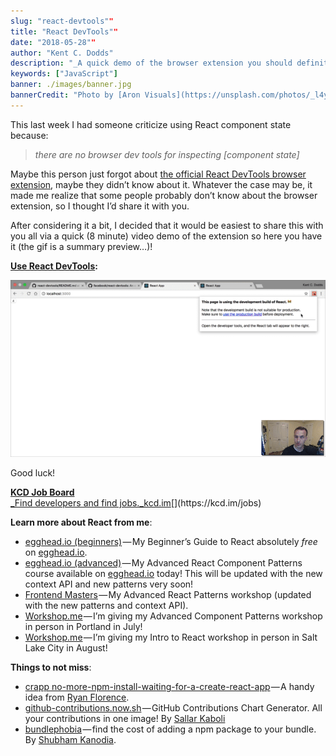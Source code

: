 ```yaml
---
slug: "react-devtools""
title: "React DevTools""
date: "2018-05-28""
author: "Kent C. Dodds"
description: "_A quick demo of the browser extension you should definitely be using._"
keywords: ["JavaScript"]
banner: ./images/banner.jpg
bannerCredit: "Photo by [Aron Visuals](https://unsplash.com/photos/_l4yffWjgt4?utm_source=unsplash&utm_medium=referral&utm_content=creditCopyText) on [Unsplash](https://unsplash.com/?utm_source=unsplash&utm_medium=referral&utm_content=creditCopyText)"
---
```


This last week I had someone criticize using React component state because:

> _there are no browser dev tools for inspecting \[component state\]_

Maybe this person just forgot about
[the official React DevTools browser extension](https://github.com/facebook/react-devtools),
maybe they didn’t know about it. Whatever the case may be, it made me realize
that some people probably don’t know about the browser extension, so I thought
I’d share it with you.

After considering it a bit, I decided that it would be easiest to share this
with you all via a quick (8 minute) video demo of the extension so here you have
it (the gif is a summary preview…)!

[**Use React DevTools**](https://youtu.be/DQjMiKEwl_E)**:**

![](./images/0.gif)

Good luck!

[**KCD Job Board**  
\_Find developers and find jobs.\_kcd.im](https://kcd.im/jobs 'https://kcd.im/jobs')[](https://kcd.im/jobs)

**Learn more about React from me**:

- [egghead.io (beginners)](http://kcd.im/beginner-react) — My Beginner’s Guide
  to React absolutely _free_ on [egghead.io](http://egghead.io/).
- [egghead.io (advanced)](http://kcd.im/advanced-react) — My Advanced React
  Component Patterns course available on [egghead.io](http://egghead.io/) today!
  This will be updated with the new context API and new patterns very soon!
- [Frontend Masters](https://frontendmasters.com/workshops/advanced-react-patterns/) — My
  Advanced React Patterns workshop (updated with the new patterns and context
  API).
- [Workshop.me](https://workshop.me/2018-07-advanced-react?a=kent) — I’m giving
  my Advanced Component Patterns workshop in person in Portland in July!
- [Workshop.me](https://workshop.me/2018-08-react-intro?a=kent) — I’m giving my
  Intro to React workshop in person in Salt Lake City in August!

**Things to not miss**:

- [crapp no-more-npm-install-waiting-for-a-create-react-app](https://twitter.com/ryanflorence/status/781962059974004736) — A
  handy idea from [Ryan Florence](https://twitter.com/ryanflorence).
- [github-contributions.now.sh](https://github-contributions.now.sh/) — GitHub
  Contributions Chart Generator. All your contributions in one image! By
  [Sallar Kaboli](https://twitter.com/sallar)
- [bundlephobia](https://bundlephobia.com/) — find the cost of adding a npm
  package to your bundle. By [Shubham Kanodia](https://github.com/pastelsky).
